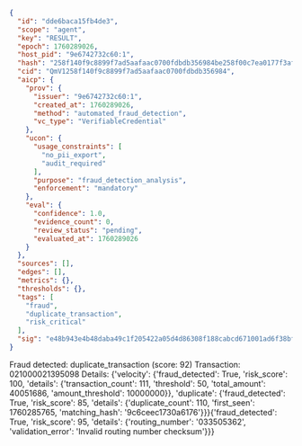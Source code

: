 ```json
{
  "id": "dde6baca15fb4de3",
  "scope": "agent",
  "key": "RESULT",
  "epoch": 1760289026,
  "host_pid": "9e6742732c60:1",
  "hash": "258f140f9c8899f7ad5aafaac0700fdbdb356984be258f00c7ea0177f3af1f75",
  "cid": "QmV1258f140f9c8899f7ad5aafaac0700fdbdb356984",
  "aicp": {
    "prov": {
      "issuer": "9e6742732c60:1",
      "created_at": 1760289026,
      "method": "automated_fraud_detection",
      "vc_type": "VerifiableCredential"
    },
    "ucon": {
      "usage_constraints": [
        "no_pii_export",
        "audit_required"
      ],
      "purpose": "fraud_detection_analysis",
      "enforcement": "mandatory"
    },
    "eval": {
      "confidence": 1.0,
      "evidence_count": 0,
      "review_status": "pending",
      "evaluated_at": 1760289026
    }
  },
  "sources": [],
  "edges": [],
  "metrics": {},
  "thresholds": {},
  "tags": [
    "fraud",
    "duplicate_transaction",
    "risk_critical"
  ],
  "sig": "e48b943e4b48daba49c1f205422a05d4d86308f188cabcd671001ad6f38bf002"
}
```

Fraud detected: duplicate_transaction (score: 92)
Transaction: 021000021395098
Details: {'velocity': {'fraud_detected': True, 'risk_score': 100, 'details': {'transaction_count': 111, 'threshold': 50, 'total_amount': 40051686, 'amount_threshold': 10000000}}, 'duplicate': {'fraud_detected': True, 'risk_score': 85, 'details': {'duplicate_count': 110, 'first_seen': 1760285765, 'matching_hash': '9c6ceec1730a6176'}}}{'fraud_detected': True, 'risk_score': 95, 'details': {'routing_number': '033505362', 'validation_error': 'Invalid routing number checksum'}}}